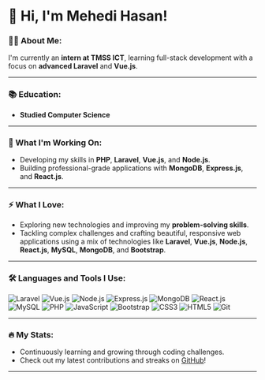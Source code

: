 # 👋 Hi, I'm Mehedi Hasan!

### 👩‍💻 About Me:
I'm currently an **intern at TMSS ICT**, learning full-stack development with a focus on **advanced Laravel** and **Vue.js**.

---

### 📚 Education:
- **Studied Computer Science**

---

### 🔭 What I'm Working On:
- Developing my skills in **PHP**, **Laravel**, **Vue.js**, and **Node.js**.  
- Building professional-grade applications with **MongoDB**, **Express.js**, and **React.js**.

---

### ⚡ What I Love:
- Exploring new technologies and improving my **problem-solving skills**.  
- Tackling complex challenges and crafting beautiful, responsive web applications using a mix of technologies like **Laravel**, **Vue.js**, **Node.js**, **React.js**, **MySQL**, **MongoDB**, and **Bootstrap**.

---

### 🛠 Languages and Tools I Use:
![Laravel](https://img.shields.io/badge/Laravel-%23FF2D20.svg?style=for-the-badge&logo=laravel&logoColor=white)
![Vue.js](https://img.shields.io/badge/Vue.js-%2335495e.svg?style=for-the-badge&logo=vue.js&logoColor=%234FC08D)
![Node.js](https://img.shields.io/badge/Node.js-6DA55F?style=for-the-badge&logo=node.js&logoColor=white)
![Express.js](https://img.shields.io/badge/Express.js-%23000000.svg?style=for-the-badge&logo=express&logoColor=white)
![MongoDB](https://img.shields.io/badge/MongoDB-%2347A248.svg?style=for-the-badge&logo=mongodb&logoColor=white)
![React.js](https://img.shields.io/badge/React-%2320232a.svg?style=for-the-badge&logo=react&logoColor=%2361DAFB)
![MySQL](https://img.shields.io/badge/MySQL-%2300f.svg?style=for-the-badge&logo=mysql&logoColor=white)
![PHP](https://img.shields.io/badge/PHP-%23777BB4.svg?style=for-the-badge&logo=php&logoColor=white)
![JavaScript](https://img.shields.io/badge/JavaScript-%23323330.svg?style=for-the-badge&logo=javascript&logoColor=%23F7DF1E)
![Bootstrap](https://img.shields.io/badge/Bootstrap-%23563D7C.svg?style=for-the-badge&logo=bootstrap&logoColor=white)
![CSS3](https://img.shields.io/badge/CSS3-%231572B6.svg?style=for-the-badge&logo=css3&logoColor=white)
![HTML5](https://img.shields.io/badge/HTML5-%23E34F26.svg?style=for-the-badge&logo=html5&logoColor=white)
![Git](https://img.shields.io/badge/Git-%23F05033.svg?style=for-the-badge&logo=git&logoColor=white)

---

### 🔥 My Stats:
- Continuously learning and growing through coding challenges.
- Check out my latest contributions and streaks on [GitHub](https://github.com/yourusername)!

---

